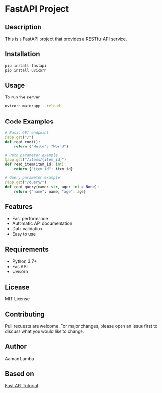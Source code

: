 # FastAPI Project

## Description
This is a FastAPI project that provides a RESTful API service.

## Installation
```bash
pip install fastapi
pip install uvicorn
```

## Usage
To run the server:
```bash
uvicorn main:app --reload
```

## Code Examples
```python
# Basic GET endpoint
@app.get("/")
def read_root():
    return {"Hello": "World"}

# Path parameter example
@app.get("/items/{item_id}")
def read_item(item_id: int):
    return {"item_id": item_id}

# Query parameter example
@app.get("/query/")
def read_query(name: str, age: int = None):
    return {"name": name, "age": age}
```

## Features
- Fast performance
- Automatic API documentation
- Data validation
- Easy to use

## Requirements
- Python 3.7+
- FastAPI
- Uvicorn

## License
MIT License

## Contributing
Pull requests are welcome. For major changes, please open an issue first to discuss what you would like to change.

## Author
Aaman Lamba

## Based on
[Fast API Tutorial](https://fastapi.tiangolo.com/tutorial/)